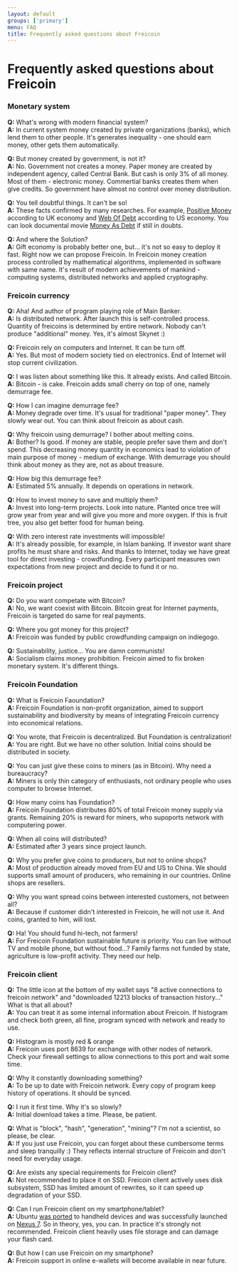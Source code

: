 ```yaml
---
layout: default
groups: ['primary']
menu: FAQ
title: Frequently asked questions about Freicoin
---
```


<h1>Frequently asked questions about Freicoin</h1>

<h3>Monetary system</h3>

<p><strong>Q:</strong> What's wrong with modern financial system?<br/>
<strong>A:</strong> In current system money created by private organizations (banks), which lend them to other people. It's generates inequality - one should earn money, other gets them automatically.</p>

<p><strong>Q:</strong> But money created by government, is not it?<br/>
<strong>A:</strong> No. Government not creates a money. Paper money are created by independent agency, called Central Bank. But cash is only 3% of all money. Most of them - electronic money. Commertial banks creates them when give credits. So government have almost no control over money distribution.</p>

<p><strong>Q:</strong> You tell doubtful things. It can't be so!<br/>
<strong>A:</strong> These facts confirmed by many researches. For example, <a href="http://www.positivemoney.org/">Positive Money</a> according to UK economy and <a href="http://www.webofdebt.com/">Web Of Debt</a> according to US economy. You can look documental movie <a href="http://youtu.be/jqvKjsIxT_8">Money As Debt</a> if still in doubts.</p>

<p><strong>Q:</strong> And where the Solution?<br/>
<strong>A:</strong> Gift economy is probably better one, but... it's not so easy to deploy it fast. Right now we can propose Freicoin. In Freicoin money creation process controlled by mathematical algorithms, implemented in software with same name. It's result of modern achievements of mankind - computing systems, distributed networks and applied cryptography.</p>

<h3>Freicoin currency</h3>

<p><strong>Q:</strong> Aha! And author of program playing role of Main Banker.<br/>
<strong>A:</strong> Is distributed network. After launch this is self-controlled process. Quantity of freicoins is determined by entire network. Nobody can't produce "additional" money. Yes, it's almost Skynet :)</p>

<p><strong>Q:</strong> Freicoin rely on computers and Internet. It can be turn off.<br/>
<strong>A:</strong> Yes. But most of modern society tied on electronics. End of Internet will stop current civilization.</p>

<p><strong>Q:</strong> I was listen about something like this. It already exists. And called Bitcoin.<br/>
<strong>A:</strong> Bitcoin - is cake. Freicoin adds small cherry on top of one, namely demurrage fee.</p>

<p><strong>Q:</strong> How I can imagine demurrage fee?<br/>
<strong>A:</strong> Money degrade over time. It's usual for traditional "paper money". They slowly wear out. You can think about freicoin as about cash.</p>

<p><strong>Q:</strong> Why freicoin using demurrage? I bother about melting coins.<br/>
<strong>A:</strong> Bother? Is good. If money are stable, people prefer save them and don't spend. This decreasing money quantity in economics lead to violation of main purpose of money - medium of exchange. With demurrage you should think about money as they are, not as about treasure.</p>

<p><strong>Q:</strong> How big this demurrage fee?<br/>
<strong>A:</strong> Estimated 5% annually. It depends on operations in network.</p>

<p><strong>Q:</strong> How to invest money to save and multiply them?<br/>
<strong>A:</strong> Invest into long-term projects. Look into nature. Planted once tree will grow year from year and will give you more and more oxygen. If this is fruit tree, you also get better food for human being.</p>

<p><strong>Q:</strong> With zero interest rate investments will impossible!<br/>
<strong>A:</strong> It's already possible, for example, in Islam banking. If investor want share profits he must share and risks. And thanks to Internet, today we have great tool for direct investing - crowdfunding. Every participant measures own expectations from new project and decide to fund it or no.</p>

<h3>Freicoin project</h3>

<p><strong>Q:</strong> Do you want competate with Bitcoin?<br/>
<strong>A:</strong> No, we want coexist with Bitcoin. Bitcoin great for Internet payments, Freicoin is targeted do same for real payments.</p>

<p><strong>Q:</strong> Where you got money for this project?<br/>
<strong>A:</strong> Freicoin was funded by public crowdfunding campaign on indiegogo.</p>

<p><strong>Q:</strong> Sustainability, justice... You are damn communists!<br/>
<strong>A:</strong> Socialism claims money prohibition. Freicoin aimed to fix broken monetary system. It's different things.</p>

<h3>Freicoin Foundation</h3>

<p><strong>Q:</strong> What is Freicoin Faoundation?<br/>
<strong>A:</strong> Freicoin Foundation is non-profit organization, aimed to support sustainability and biodiversity by means of integrating Freicoin currency into economical relations.</p>

<p><strong>Q:</strong> You wrote, that Freicoin is decentralized. But Foundation is centralization!<br/>
<strong>A:</strong> You are right. But we have no other solution. Initial coins should be distributed in society.</p>

<p><strong>Q:</strong> You can just give these coins to miners (as in Bitcoin). Why need a bureaucracy?<br/>
<strong>A:</strong> Miners is only thin category of enthusiasts, not ordinary people who uses computer to browse Internet.</p>

<p><strong>Q:</strong> How many coins has Foundation?<br/>
<strong>A:</strong> Freicoin Foundation distributes 80% of total Freicoin money supply via grants. Remaining 20% is reward for miners, who supoports network with computering power.</p>

<p><strong>Q:</strong> When all coins will distributed?<br/>
<strong>A:</strong> Estimated after 3 years since project launch.</p>

<p><strong>Q:</strong> Why you prefer give coins to producers, but not to online shops?<br/>
<strong>A:</strong> Most of production already moved from EU and US to China. We should supports small amount of producers, who remaining in our countries. Online shops are resellers.</p>

<p><strong>Q:</strong> Why you want spread coins between interested customers, not between all?<br/>
<strong>A:</strong> Because if customer didn't interested in Freicoin, he will not use it. And coins, granted to him, will lost.</p>

<p><strong>Q:</strong> Ha! You should fund hi-tech, not farmers!<br/>
<strong>A:</strong> For Freicoin Foundation sustainable future is priority. You can live without TV and mobile phone, but without food...? Family farms not funded by state, agriculture is low-profit activity. They need our help.</p>

<h3>Freicoin client</h3>

<p><strong>Q:</strong> The little icon at the bottom of my wallet says "8 active connections to freicoin network" and "downloaded 12213 blocks of transaction history..." What is that all about?<br/>
<strong>A:</strong> You can treat it as some internal information about Freicoin. If histogram and check both green, all fine, program synced with network and ready to use.</p>

<p><strong>Q:</strong> Histogram is mostly red &amp; orange<br/>
<strong>A:</strong> Freicoin uses port 8639 for exchange with other nodes of network. Check your firewall settings to allow connections to this port and wait some time.</p>

<p><strong>Q:</strong> Why it constantly downloading something?<br/>
<strong>A:</strong> To be up to date with Freicoin network. Every copy of program keep history of operations. It should be synced.</p>

<p><strong>Q:</strong> I run it first time. Why it's so slowly?<br/>
<strong>A:</strong> Initial download takes a time. Please, be patient.</p>

<p><strong>Q:</strong> What is "block", "hash", "generation", "mining"? I'm not a scientist, so please, be clear.<br/>
<strong>A:</strong> If you just use Freicoin, you can forget about these cumbersome terms and sleep tranquilly :) They reflects internal structure of Freicoin and don't need for everyday usage.</p>

<p><strong>Q:</strong> Are exists any special requirements for Freicoin client?<br/>
<strong>A:</strong> Not recommended to place it on SSD. Freicoin client actively uses disk subsystem, SSD has limited amount of rewrites, so it can speed up degradation of your SSD.</p>

<p><strong>Q:</strong> Can I run Freicoin client on my smartphone/tablet?<br/>
<strong>A:</strong> Ubuntu <a href="http://www.ubuntu.com/devices/phone">was ported</a> to handheld devices and was successfully launched on <a href="http://wiki.ubuntu.com/Nexus7">Nexus 7</a>. So in theory, yes, you can. In practice it's strongly not recommended. Freicoin client heavily uses file storage and can damage your flash card.</p>

<p><strong>Q:</strong> But how I can use Freicoin on my smartphone?<br/>
<strong>A:</strong> Freicoin support in online e-wallets will become available in near future.</p>
